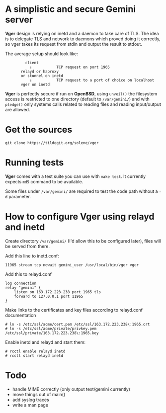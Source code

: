 # A simplistic and secure Gemini server

**Vger** design is relying on inetd and a daemon to take care of
TLS.  The idea is to delegate TLS and network to daemons which
proved doing it correctly, so vger takes its request from stdin and
output the result to stdout.

The average setup should look like:

```
         client
           ↓           TCP request on port 1965
       relayd or haproxy
       or stunnel on inetd
           ↓           TCP request to a port of choice on localhost
       vger on inetd
```

**Vger** is perfectly secure if run on **OpenBSD**, using `unveil()`
the filesystem access is restricted to one directory (default to
`/var/gemini/`) and with `pledge()` only systems calls related to
reading files and reading input/output are allowed.


# Get the sources

```
git clone https://tildegit.org/solene/vger
```

# Running tests

**Vger** comes with a test suite you can use with `make test`.
It currently expects `md5` command to be available.

Some files under `/var/gemini/` are required to test the code path
without a `-d` parameter.


# How to configure Vger using relayd and inetd

Create directory `/var/gemini/` (I'd allow this to be configured
later), files will be served from there.

Add this line to inetd.conf:

```
11965 stream tcp nowait gemini_user /usr/local/bin/vger vger
```

Add this to relayd.conf
```
log connection
relay "gemini" {
    listen on 163.172.223.238 port 1965 tls
    forward to 127.0.0.1 port 11965
}
```

Make links to the certificates and key files according to relayd.conf documentation
```
# ln -s /etc/ssl/acme/cert.pem /etc/ssl/163.172.223.238\:1965.crt
# ln -s /etc/ssl/acme/private/privkey.pem /etc/ssl/private/163.172.223.238\:1965.key
```

Enable inetd and relayd and start them:
```
# rcctl enable relayd inetd
# rcctl start relayd inetd
```

# Todo

- handle MIME correctly (only output text/gemini currently)
- move things out of main()
- add syslog traces
- write a man page

